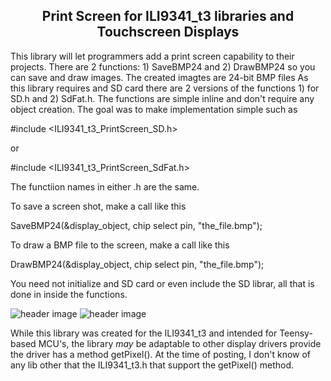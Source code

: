 <b><h2><center>Print Screen for ILI9341_t3 libraries and Touchscreen Displays</center></h1></b>

This library will let programmers add a print screen capability to their projects. There are 2 functions: 1) SaveBMP24 and 2) DrawBMP24 so you can save and draw images. The created imagtes are 24-bit BMP files
As this library requires and SD card there are 2 versions of the functions 1) for SD.h and 2) SdFat.h. The functions are simple inline and don't require any object creation. The goal was to make implementation simple such as


#include <ILI9341_t3_PrintScreen_SD.h>

or

#include <ILI9341_t3_PrintScreen_SdFat.h>


The functiion names in either .h are the same.

To save a screen shot, make a call like this

SaveBMP24(&display_object, chip select pin, "the_file.bmp");

To draw a BMP file to the screen, make a call like this

DrawBMP24(&display_object, chip select pin, "the_file.bmp");


You need not initialize and SD card or even include the SD librar, all that is done in inside the functions.

![header image](https://raw.github.com/KrisKasprzak/ILI9341_t3_PrintScreen/master/0009.jpg)
![header image](https://raw.github.com/KrisKasprzak/ILI9341_t3_Menu/master/Images/0006.jpg)

While this library was created for the ILI9341_t3 and intended for Teensy-based MCU's, the library *may* be adaptable to other display drivers provide the driver has a method getPixel(). At the time of posting, I don't know of any lib other that the ILI9341_t3.h that support the getPixel() method.

<br>
<br>

